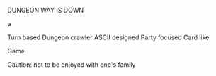 
DUNGEON WAY IS DOWN


a 

Turn based
Dungeon crawler
ASCII designed
Party focused
Card like

Game


Caution: not to be enjoyed with one's family

